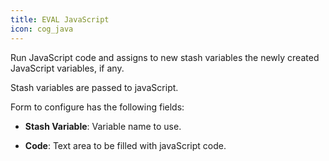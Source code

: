 ```yaml
---
title: EVAL JavaScript
icon: cog_java
---
```


Run JavaScript code and assigns to new stash variables the newly created JavaScript variables, if any.

Stash variables are passed to javaScript.

Form to configure has the following fields:

- **Stash Variable**: Variable name to use.

- **Code**: Text area to be filled with javaScript code.
	
